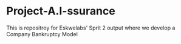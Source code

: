 # Project-A.I-ssurance
This is repositroy for Eskwelabs' Sprit 2 output where we develop a Company Bankruptcy Model
